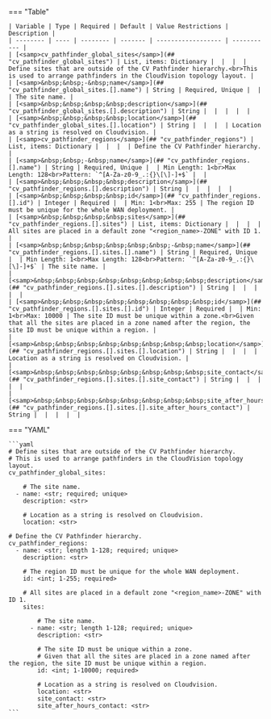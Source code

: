 <!--
  ~ Copyright (c) 2025 Arista Networks, Inc.
  ~ Use of this source code is governed by the Apache License 2.0
  ~ that can be found in the LICENSE file.
  -->
=== "Table"

    | Variable | Type | Required | Default | Value Restrictions | Description |
    | -------- | ---- | -------- | ------- | ------------------ | ----------- |
    | [<samp>cv_pathfinder_global_sites</samp>](## "cv_pathfinder_global_sites") | List, items: Dictionary |  |  |  | Define sites that are outside of the CV Pathfinder hierarchy.<br>This is used to arrange pathfinders in the CloudVision topology layout. |
    | [<samp>&nbsp;&nbsp;-&nbsp;name</samp>](## "cv_pathfinder_global_sites.[].name") | String | Required, Unique |  |  | The site name. |
    | [<samp>&nbsp;&nbsp;&nbsp;&nbsp;description</samp>](## "cv_pathfinder_global_sites.[].description") | String |  |  |  |  |
    | [<samp>&nbsp;&nbsp;&nbsp;&nbsp;location</samp>](## "cv_pathfinder_global_sites.[].location") | String |  |  |  | Location as a string is resolved on Cloudvision. |
    | [<samp>cv_pathfinder_regions</samp>](## "cv_pathfinder_regions") | List, items: Dictionary |  |  |  | Define the CV Pathfinder hierarchy. |
    | [<samp>&nbsp;&nbsp;-&nbsp;name</samp>](## "cv_pathfinder_regions.[].name") | String | Required, Unique |  | Min Length: 1<br>Max Length: 128<br>Pattern: `^[A-Za-z0-9_.:{}\[\]-]+$` |  |
    | [<samp>&nbsp;&nbsp;&nbsp;&nbsp;description</samp>](## "cv_pathfinder_regions.[].description") | String |  |  |  |  |
    | [<samp>&nbsp;&nbsp;&nbsp;&nbsp;id</samp>](## "cv_pathfinder_regions.[].id") | Integer | Required |  | Min: 1<br>Max: 255 | The region ID must be unique for the whole WAN deployment. |
    | [<samp>&nbsp;&nbsp;&nbsp;&nbsp;sites</samp>](## "cv_pathfinder_regions.[].sites") | List, items: Dictionary |  |  |  | All sites are placed in a default zone "<region_name>-ZONE" with ID 1. |
    | [<samp>&nbsp;&nbsp;&nbsp;&nbsp;&nbsp;&nbsp;-&nbsp;name</samp>](## "cv_pathfinder_regions.[].sites.[].name") | String | Required, Unique |  | Min Length: 1<br>Max Length: 128<br>Pattern: `^[A-Za-z0-9_.:{}\[\]-]+$` | The site name. |
    | [<samp>&nbsp;&nbsp;&nbsp;&nbsp;&nbsp;&nbsp;&nbsp;&nbsp;description</samp>](## "cv_pathfinder_regions.[].sites.[].description") | String |  |  |  |  |
    | [<samp>&nbsp;&nbsp;&nbsp;&nbsp;&nbsp;&nbsp;&nbsp;&nbsp;id</samp>](## "cv_pathfinder_regions.[].sites.[].id") | Integer | Required |  | Min: 1<br>Max: 10000 | The site ID must be unique within a zone.<br>Given that all the sites are placed in a zone named after the region, the site ID must be unique within a region. |
    | [<samp>&nbsp;&nbsp;&nbsp;&nbsp;&nbsp;&nbsp;&nbsp;&nbsp;location</samp>](## "cv_pathfinder_regions.[].sites.[].location") | String |  |  |  | Location as a string is resolved on Cloudvision. |
    | [<samp>&nbsp;&nbsp;&nbsp;&nbsp;&nbsp;&nbsp;&nbsp;&nbsp;site_contact</samp>](## "cv_pathfinder_regions.[].sites.[].site_contact") | String |  |  |  |  |
    | [<samp>&nbsp;&nbsp;&nbsp;&nbsp;&nbsp;&nbsp;&nbsp;&nbsp;site_after_hours_contact</samp>](## "cv_pathfinder_regions.[].sites.[].site_after_hours_contact") | String |  |  |  |  |

=== "YAML"

    ```yaml
    # Define sites that are outside of the CV Pathfinder hierarchy.
    # This is used to arrange pathfinders in the CloudVision topology layout.
    cv_pathfinder_global_sites:

        # The site name.
      - name: <str; required; unique>
        description: <str>

        # Location as a string is resolved on Cloudvision.
        location: <str>

    # Define the CV Pathfinder hierarchy.
    cv_pathfinder_regions:
      - name: <str; length 1-128; required; unique>
        description: <str>

        # The region ID must be unique for the whole WAN deployment.
        id: <int; 1-255; required>

        # All sites are placed in a default zone "<region_name>-ZONE" with ID 1.
        sites:

            # The site name.
          - name: <str; length 1-128; required; unique>
            description: <str>

            # The site ID must be unique within a zone.
            # Given that all the sites are placed in a zone named after the region, the site ID must be unique within a region.
            id: <int; 1-10000; required>

            # Location as a string is resolved on Cloudvision.
            location: <str>
            site_contact: <str>
            site_after_hours_contact: <str>
    ```
